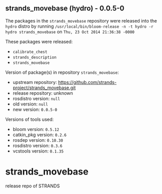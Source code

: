 ## strands_movebase (hydro) - 0.0.5-0

The packages in the `strands_movebase` repository were released into the `hydro` distro by running `/usr/local/bin/bloom-release -n -t hydro -r hydro strands_movebase` on `Thu, 23 Oct 2014 21:36:38 -0000`

These packages were released:
- `calibrate_chest`
- `strands_description`
- `strands_movebase`

Version of package(s) in repository `strands_movebase`:
- upstream repository: https://github.com/strands-project/strands_movebase.git
- release repository: unknown
- rosdistro version: `null`
- old version: `null`
- new version: `0.0.5-0`

Versions of tools used:
- bloom version: `0.5.12`
- catkin_pkg version: `0.2.6`
- rosdep version: `0.10.30`
- rosdistro version: `0.3.6`
- vcstools version: `0.1.35`


strands_movebase
================

release repo of STRANDS

